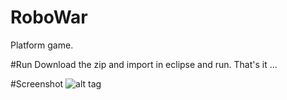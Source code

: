# RoboWar
Platform game.

#Run
Download the zip and import in eclipse and run. That's it ...

#Screenshot
![alt tag](https://raw.githubusercontent.com/zaverichintan/javagame/branch/path/to/img.png)

